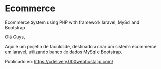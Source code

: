 # Ecommerce
Ecommerce System using PHP with framework laravel, MySql and Bootstrap


Olá Guys,

Aqui é um projetin de faculdade, destinado a criar um sistema ecommerce em laravel, utilizando banco de dados MySql e Bootstrap.

Publicado em https://cdelivery.000webhostapp.com/
